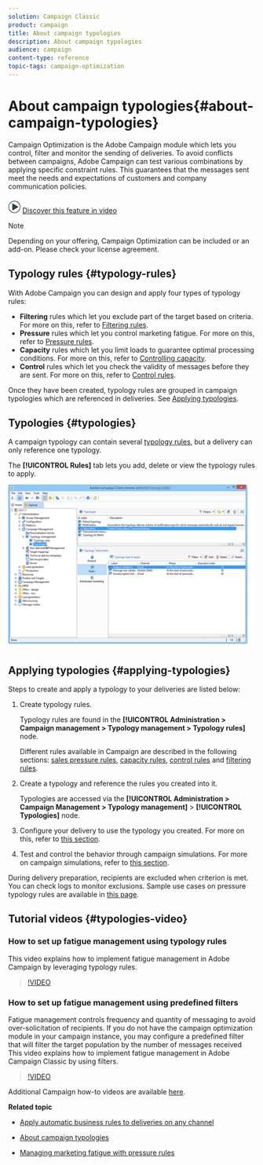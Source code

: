```yaml
---
solution: Campaign Classic
product: campaign
title: About campaign typologies
description: About campaign typologies
audience: campaign
content-type: reference
topic-tags: campaign-optimization
---
```


# About campaign typologies{#about-campaign-typologies}

Campaign Optimization is the Adobe Campaign module which lets you control, filter and monitor the sending of deliveries. To avoid conflicts between campaigns, Adobe Campaign can test various combinations by applying specific constraint rules. This guarantees that the messages sent meet the needs and expectations of customers and company communication policies.

![](assets/do-not-localize/how-to-video.png) [Discover this feature in video](#typologies-video)

>[!NOTE]
>
>Depending on your offering, Campaign Optimization can be included or an add-on. Please check your license agreement.

## Typology rules {#typology-rules}

With Adobe Campaign you can design and apply four types of typology rules:

* **Filtering** rules which let you exclude part of the target based on criteria. For more on this, refer to [Filtering rules](../../campaign/using/filtering-rules.md).
* **Pressure** rules which let you control marketing fatigue. For more on this, refer to [Pressure rules](../../campaign/using/pressure-rules.md).
* **Capacity** rules which let you limit loads to guarantee optimal processing conditions. For more on this, refer to [Controlling capacity](../../campaign/using/consistency-rules.md#controlling-capacity).
* **Control** rules which let you check the validity of messages before they are sent. For more on this, refer to [Control rules](../../campaign/using/control-rules.md).

Once they have been created, typology rules are grouped in campaign typologies which are referenced in deliveries. See [Applying typologies](#applying-typologies).

## Typologies {#typologies}

A campaign typology can contain several [typology rules](#typology-rules), but a delivery can only reference one typology.

The **[!UICONTROL Rules]** tab lets you add, delete or view the typology rules to apply.

![](assets/campaign_opt_rules_tab.png)

## Applying typologies {#applying-typologies}

Steps to create and apply a typology to your deliveries are listed below:

1. Create typology rules.

   Typology rules are found in the **[!UICONTROL Administration > Campaign management > Typology management > Typology rules]** node.

   Different rules available in Campaign are described in the following sections: [sales pressure rules](../../campaign/using/pressure-rules.md), [capacity rules](../../campaign/using/consistency-rules.md#controlling-capacity), [control rules](../../campaign/using/control-rules.md) and [filtering rules](../../campaign/using/filtering-rules.md).

1. Create a typology and reference the rules you created into it.

   Typologies are accessed via the **[!UICONTROL Administration > Campaign Management > Typology management]** > **[!UICONTROL Typologies]** node. 

1. Configure your delivery to use the typology you created. For more on this, refer to [this section](../../campaign/using/applying-rules.md#applying-a-typology-to-a-delivery).
1. Test and control the behavior through campaign simulations. For more on campaign simulations, refer to [this section](../../campaign/using/campaign-simulations.md).

During delivery preparation, recipients are excluded when criterion is met. You can check logs to monitor exclusions. Sample use cases on pressure typology rules are available in [this page](../../campaign/using/pressure-rules.md#use-cases-on-pressure-rules).

## Tutorial videos {#typologies-video}

### How to set up fatigue management using typology rules

This video explains how to implement fatigue management in Adobe Campaign by leveraging typology rules.

>[!VIDEO](https://video.tv.adobe.com/v/25090?quality=12)

### How to set up fatigue management using predefined filters

Fatigue management controls frequency and quantity of messaging to avoid over-solicitation of recipients. If you do not have the campaign optimization module in your campaign instance, you may configure a predefined filter that will filter the target population by the number of messages received
This video explains how to implement fatigue management in Adobe Campaign Classic by using filters.

>[!VIDEO](https://video.tv.adobe.com/v/25091?quality=12)

Additional Campaign how-to videos are available [here](https://experienceleague.adobe.com/docs/campaign-classic-learn/tutorials/overview.html).

**Related topic**

* [Apply automatic business rules to deliveries on any channel](https://helpx.adobe.com/campaign/kb/simplifying-campaign-management-acc.html#Applyautomaticbusinessrulestodeliveriesonanychannel)

* [About campaign typologies](../../campaign/using/pressure-rules.md)

* [Managing marketing fatigue with pressure rules](https://docs.adobe.com/content/help/en/campaign-classic/using/orchestrating-campaigns/campaign-optimization/pressure-rules.html)